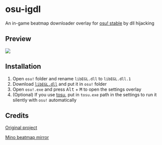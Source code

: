 # osu-igdl

An in-game beatmap downloader overlay for [osu! stable](https://osu.ppy.sh/home/download) by dll hijacking

## Preview

![](https://github.com/user-attachments/assets/09d17447-a2ad-422f-878b-8aea83dde766)

## Installation

1. Open `osu!` folder and rename `libEGL.dll` to `libEGL.dll.1`
2. Download [`libEGL.dll`](https://github.com/AutumnVN/osu-igdl/releases/download/release/libEGL.dll) and put it in `osu!` folder
3. Open `osu!.exe` and press <kbd>Alt</kbd> + <kbd>M</kbd> to open the settings overlay
4. (Optional) If you use [tosu](https://github.com/KotRikD/tosu), put in `tosu.exe` path in the settings to run it silently with `osu!` automatically

## Credits

[Original project](https://git.io/IngameDL)

[Mino beatmap mirror](https://catboy.best)
